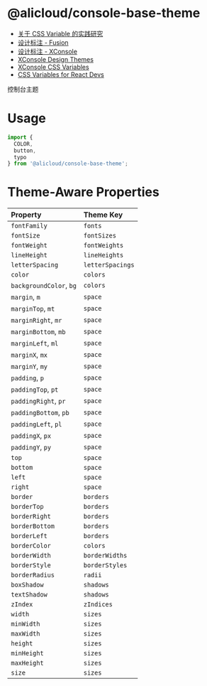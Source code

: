 @alicloud/console-base-theme
===

* [关于 CSS Variable 的实践研究](doc/reserch.md)
* [设计标注 - Fusion](https://fusion.alibaba-inc.com/pc/component/tokens)
* [设计标注 - XConsole](https://fusion.alibaba-inc.com/79480/component/tokens)
* [XConsole Design Themes](https://fusion.alibaba-inc.com/79480/setting/theme)
* [XConsole CSS Variables](https://github.com/aliyun/cloud-design/blob/master/base-components/fusion-theme/xconsole/variables.css)
* [CSS Variables for React Devs](https://www.joshwcomeau.com/css/css-variables-for-react-devs)

控制台主题

# Usage

```js
import {
  COLOR,
  button,
  typo
} from '@alicloud/console-base-theme';
```

# Theme-Aware Properties

Property | Theme Key
:-- | :--
`fontFamily` | `fonts`
`fontSize` | `fontSizes`
`fontWeight` | `fontWeights`
`lineHeight` | `lineHeights`
`letterSpacing` | `letterSpacings`
`color` | `colors`
`backgroundColor`, `bg` | `colors`
`margin`, `m` | `space`
`marginTop`, `mt` | `space`
`marginRight`, `mr` | `space`
`marginBottom`, `mb` | `space`
`marginLeft`, `ml` | `space`
`marginX`, `mx` | `space`
`marginY`, `my` | `space`
`padding`, `p` | `space`
`paddingTop`, `pt` | `space`
`paddingRight`, `pr` | `space`
`paddingBottom`, `pb` | `space`
`paddingLeft`, `pl` | `space`
`paddingX`, `px` | `space`
`paddingY`, `py` | `space`
`top` | `space`
`bottom` | `space`
`left` | `space`
`right` | `space`
`border` | `borders`
`borderTop` | `borders`
`borderRight` | `borders`
`borderBottom` | `borders`
`borderLeft` | `borders`
`borderColor` | `colors`
`borderWidth` | `borderWidths`
`borderStyle` | `borderStyles`
`borderRadius` | `radii`
`boxShadow` | `shadows`
`textShadow` | `shadows`
`zIndex` | `zIndices`
`width` | `sizes`
`minWidth` | `sizes`
`maxWidth` | `sizes`
`height` | `sizes`
`minHeight` | `sizes`
`maxHeight` | `sizes`
`size` | `sizes`
